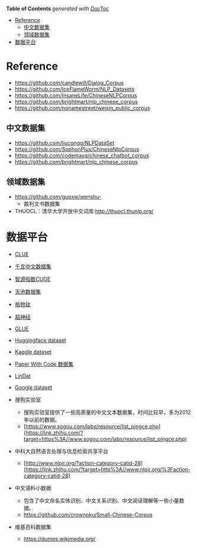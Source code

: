 <!-- START doctoc generated TOC please keep comment here to allow auto update -->

<!-- DON'T EDIT THIS SECTION, INSTEAD RE-RUN doctoc TO UPDATE -->

**Table of Contents**  *generated with [DocToc](https://github.com/thlorenz/doctoc)*

- [Reference](#reference)
  - [中文数据集](#中文数据集)
  - [领域数据集](#领域数据集)
- [数据平台](#数据平台)

<!-- END doctoc generated TOC please keep comment here to allow auto update -->

# Reference

- https://github.com/candlewill/Dialog_Corpus
- https://github.com/IceFlameWorm/NLP_Datasets
- https://github.com/InsaneLife/ChineseNLPCorpus
- https://github.com/brightmart/nlp_chinese_corpus
- https://github.com/nonamestreet/weixin_public_corpus

## 中文数据集

- https://github.com/liucongg/NLPDataSet
- https://github.com/SophonPlus/ChineseNlpCorpus
- https://github.com/codemayq/chinese_chatbot_corpus
- https://github.com/brightmart/nlp_chinese_corpus


## 领域数据集

- https://github.com/guoxw/wenshu-
  - 裁判文书数据集
- THUOCL：清华大学开放中文词库:http://thuocl.thunlp.org/


# 数据平台

- [CLUE](https://www.cluebenchmarks.com/index.html)
- [千言中文数据集](https://www.luge.ai/#/)
- [智源指数CUGE](http://cuge.baai.ac.cn/#/)
- [天池数据集](https://tianchi.aliyun.com/dataset)
- [格物钛](https://gas.graviti.cn/open-datasets)
- [超神经](https://hyper.ai/datasets)
- [GLUE](https://gluebenchmark.com/)
- [Huggingface dataset](https://huggingface.co/datasets)
- [Kaggle dataset](https://www.kaggle.com/datasets)
- [Paper With Code 数据集](https://www.paperswithcode.com/datasets)
- [LinDat](https://lindat.mff.cuni.cz/)
- [Google dataset](https://datasetsearch.research.google.com/)
- 搜狗实验室

  - 搜狗实验室提供了一些高质量的中文文本数据集，时间比较早，多为2012年以前的数据。
  - [https://www.sogou.com/labs/resource/list_pingce.php](https://link.zhihu.com/?target=https%3A//www.sogou.com/labs/resource/list_pingce.php)
- 中科大自然语言处理与信息检索共享平台

  - [http://www.nlpir.org/?action-category-catid-28](https://link.zhihu.com/?target=http%3A//www.nlpir.org/%3Faction-category-catid-28)
- 中文语料小数据

  - 包含了中文命名实体识别、中文关系识别、中文阅读理解等一些小量数据。
  - https://github.com/crownpku/Small-Chinese-Corpus
- 维基百科数据集

  - https://dumps.wikimedia.org/

